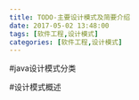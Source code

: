 ```yaml
---
title: TODO-主要设计模式及简要介绍
date: 2017-05-02 13:48:00
tags: [软件工程,设计模式]
categories: [软件工程,设计模式]
---
```

#java设计模式分类

#设计模式概述